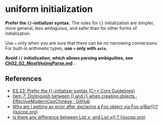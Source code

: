 # uniform initialization

**Prefer the `{}`-initializer syntax.** The rules for `{}` initialization are simpler, more general, less ambiguous, and safer than for other forms of initialization.

Use `=` only when you are sure that there can be no narrowing conversions. For built-in arithmetic types, **use `=` only with `auto`.**

**Avoid `()` initialization, which allows parsing ambiguities, see [Ch02_02_MostVexingParse.md](./Ch02_02_MostVexingParse.md) .**

## References

- [ES.23: Prefer the {}-initializer syntax (C++ Core Guidelines)](http://isocpp.github.io/CppCoreGuidelines/CppCoreGuidelines#Res-list)
- [Item 7: Distinguish between () and {} when creating objects · EffectiveModernCppChinese · GitHub](https://github.com/kelthuzadx/EffectiveModernCppChinese/blob/master/3.MovingToModernCpp/item7.md)
- [Why am I getting an error after declaring a Foo object via Foo x(Bar())? (isocpp.org)](https://isocpp.org/wiki/faq/ctors#fn-decl-vs-obj-instantiation)
- [Is there any difference between List x; and List x();? (isocpp.org)](https://isocpp.org/wiki/faq/ctors#empty-parens-in-object-decl)

